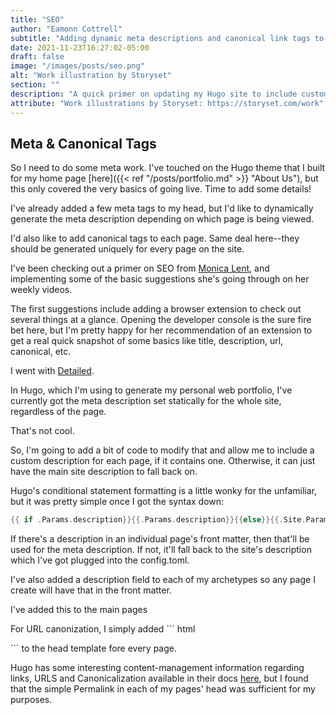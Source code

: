 ```yaml
---
title: "SEO"
author: "Eamonn Cottrell"
subtitle: "Adding dynamic meta descriptions and canonical link tags to Hugo sites"
date: 2021-11-23T16:27:02-05:00
draft: false
image: "/images/posts/seo.png"
alt: "Work illustration by Storyset"
section: ""
description: "A quick primer on updating my Hugo site to include custom meta descriptions on each page as well as canonical link tags for each page."
attribute: "Work illustrations by Storyset: https://storyset.com/work"
---
```

## Meta & Canonical Tags

So I need to do some meta work. I've touched on the Hugo theme that I built for my home page [here]({{< ref "/posts/portfolio.md" >}} "About Us"), but this only covered the very basics of going live. Time to add some details!

I've already added a few meta tags to my head, but I'd like to dynamically generate the meta description depending on which page is being viewed.

I'd also like to add canonical tags to each page. Same deal here--they should be generated uniquely for every page on the site.

I've been checking out a primer on SEO from [Monica Lent](https://monicalent.com/), and implementing some of the basic suggestions she's going through on her weekly videos.

The first suggestions include adding a browser extension to check out several things at a glance. Opening the developer console is the sure fire bet here, but I'm pretty happy for her recommendation of an extension to get a real quick snapshot of some basics like title, description, url, canonical, etc. 

I went with [Detailed](https://detailed.com/extension/).

In Hugo, which I'm using to generate my personal web portfolio, I've currently got the meta description set statically for the whole site, regardless of the page. 

That's not cool.

So, I'm going to add a bit of code to modify that and allow me to include a custom description for each page, if it contains one. Otherwise, it can just have the main site description to fall back on.

Hugo's conditional statement formatting is a little wonky for the unfamiliar, but it was pretty simple once I got the syntax down:


``` go
{{ if .Params.description}}{{.Params.description}}{{else}}{{.Site.Params.Description}}
```

If there's a description in an individual page's front matter, then that'll be used for the meta description. If not, it'll fall back to the site's description which I've got plugged into the config.toml.

I've also added a description field to each of my archetypes so any page I create will have that in the front matter. 

I've added this to the main pages

For URL canonization, I simply added ``` html 
<link rel="canonical" href="{{.Permalink}}">
``` 
to the head template fore every page.

Hugo has some interesting content-management information regarding links, URLS and Canonicalization available in their docs [here](https://gohugo.io/content-management/urls/), but I found that the simple Permalink in each of my pages' head was sufficient for my purposes.


